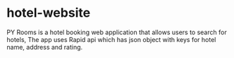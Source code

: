 # hotel-website
PY Rooms is a hotel booking web application that allows users to search for hotels, The app uses Rapid api which has json object with keys for hotel name, address and rating.

